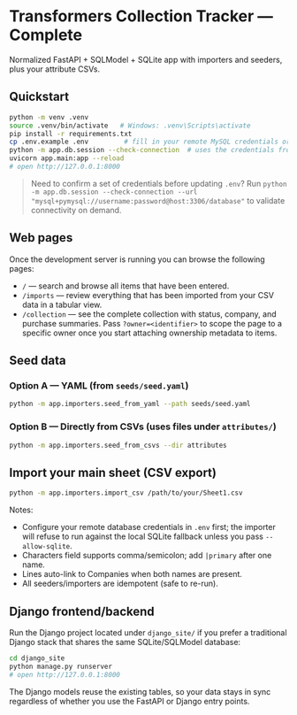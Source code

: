 # Transformers Collection Tracker — Complete

Normalized FastAPI + SQLModel + SQLite app with importers and seeders, plus your attribute CSVs.

## Quickstart
```bash
python -m venv .venv
source .venv/bin/activate   # Windows: .venv\Scripts\activate
pip install -r requirements.txt
cp .env.example .env         # fill in your remote MySQL credentials or keep the SQLite default
python -m app.db.session --check-connection  # uses the credentials from .env by default
uvicorn app.main:app --reload
# open http://127.0.0.1:8000
```

> Need to confirm a set of credentials before updating `.env`? Run `python -m app.db.session --check-connection --url "mysql+pymysql://username:password@host:3306/database"` to validate connectivity on demand.

## Web pages

Once the development server is running you can browse the following pages:

- `/` — search and browse all items that have been entered.
- `/imports` — review everything that has been imported from your CSV data in a tabular view.
- `/collection` — see the complete collection with status, company, and purchase summaries. Pass `?owner=<identifier>` to scope the page to a specific owner once you start attaching ownership metadata to items.

## Seed data
### Option A — YAML (from `seeds/seed.yaml`)
```bash
python -m app.importers.seed_from_yaml --path seeds/seed.yaml
```

### Option B — Directly from CSVs (uses files under `attributes/`)
```bash
python -m app.importers.seed_from_csvs --dir attributes
```

## Import your main sheet (CSV export)
```bash
python -m app.importers.import_csv /path/to/your/Sheet1.csv
```

Notes:
- Configure your remote database credentials in `.env` first; the importer will
  refuse to run against the local SQLite fallback unless you pass
  `--allow-sqlite`.
- Characters field supports comma/semicolon; add `|primary` after one name.
- Lines auto-link to Companies when both names are present.
- All seeders/importers are idempotent (safe to re-run).

## Django frontend/backend
Run the Django project located under `django_site/` if you prefer a traditional Django stack
that shares the same SQLite/SQLModel database:

```bash
cd django_site
python manage.py runserver
# open http://127.0.0.1:8000
```

The Django models reuse the existing tables, so your data stays in sync regardless of whether
you use the FastAPI or Django entry points.
